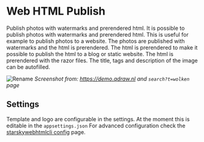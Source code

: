 # Web HTML Publish

Publish photos with watermarks and prerendered html.
It is possible to publish photos with watermarks and prerendered html. 
This is useful for example to publish photos to a website. 
The photos are published with watermarks and the html is prerendered. 
The html is prerendered to make it possible to publish the html to a blog or static website. 
The html is prerendered with the razor files. The title, tags and description of the image can be autofilled.

![Rename](../assets/webhtmlpublish_default_v050.gif)
_Screenshot from: https://demo.qdraw.nl and `search?t=wolken` page_

## Settings
Template and logo are configurable in the settings. 
At the moment this is editable in the `appsettings.json`
For advanced configuration check the [starskywebhtmlcli config](../advanced-options/starsky/starskywebhtmlcli/#starskywebhtmlcli-docs) page.